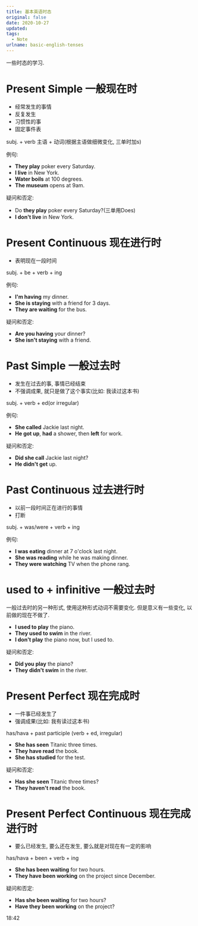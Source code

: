 ```yaml
---
title: 基本英语时态
original: false
date: 2020-10-27
updated: 
tags: 
  - Note
urlname: basic-english-tenses
---
```

一些时态的学习. 
<!--more-->
# Present Simple 一般现在时

- 经常发生的事情
- 反复发生
- 习惯性的事
- 固定事件表

subj. + verb
主语 + 动词(根据主语做细微变化, 三单时加s)

例句: 
- **They play** poker every Saturday. 
- **I live** in New York. 
- **Water boils** at 100 degrees. 
- **The museum** opens at 9am. 

疑问和否定: 
- Do **they play** poker every Saturday?(三单用Does)
- **I don't live** in New York.

# Present Continuous 现在进行时

- 表明现在一段时间

subj. + be + verb + ing

例句: 
- **I'm having** my dinner.
- **She is staying** with a friend for 3 days. 
- **They are waiting** for the bus.

疑问和否定: 
- **Are you having** your dinner?
- **She isn't staying** with a friend. 

# Past Simple 一般过去时

- 发生在过去的事, 事情已经结束
- 不强调成果, 就只是做了这个事实(比如: 我读过这本书)

subj. + verb + ed(or irregular)

例句: 
- **She called** Jackie last night.
- **He got up**, **had** a shower, then **left** for work. 

疑问和否定: 
- **Did she call** Jackie last night?
- **He didn't get** up. 

# Past Continuous 过去进行时

- 以前一段时间正在进行的事情
- 打断

subj. + was/were + verb + ing

例句: 
- **I was eating** dinner at 7 o'clock last night. 
- **She was reading** while he was making dinner. 
- **They were watching** TV when the phone rang. 

# used to + infinitive 一般过去时
一般过去时的另一种形式, 使用这种形式动词不需要变化. 但是意义有一些变化, 以前做的现在不做了. 

- **I used to play** the piano. 
- **They used to swim** in the river. 
- **I don't play** the piano now, but I used to. 

疑问和否定: 
- **Did you play** the piano? 
- **They didn't swim** in the river. 

# Present Perfect 现在完成时

- 一件事已经发生了
- 强调成果(比如: 我有读过这本书)

has/hava + past participle (verb + ed, irregular)

- **She has seen** Titanic three times. 
- **They have read** the book. 
- **She has studied** for the test. 

疑问和否定: 
- **Has she seen** Titanic three times? 
- **They haven't read** the book. 

# Present Perfect Continuous 现在完成进行时

- 要么已经发生, 要么还在发生, 要么就是对现在有一定的影响

has/hava + been + verb + ing 

- **She has been waiting** for two hours. 
- **They have been working** on the project since December. 

疑问和否定: 
- **Has she been waiting** for two hours? 
- **Have they been working** on the project?

18:42